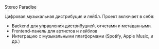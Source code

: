 Stereo Paradise

Цифровая музыкальная дистрибуция и лейбл. Проект включает в себя:
- Backend для управления дистрибуцией, отчетами и метаданными
- Frontend-панель для артистов и лейблов
- Интеграцию с музыкальными платформами (Spotify, Apple Music, и др.)